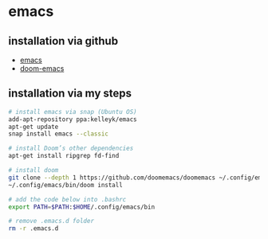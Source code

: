 # emacs

## installation via github
- [emacs](https://github.com/doomemacs/doomemacs/blob/master/docs/getting_started.org#ubuntu)
- [doom-emacs](https://github.com/doomemacs/doomemacs#install)

## installation via my steps
```bash
# install emacs via snap (Ubuntu OS)
add-apt-repository ppa:kelleyk/emacs
apt-get update
snap install emacs --classic

# install Doom’s other dependencies
apt-get install ripgrep fd-find

# install doom
git clone --depth 1 https://github.com/doomemacs/doomemacs ~/.config/emacs
~/.config/emacs/bin/doom install

# add the code below into .bashrc
export PATH=$PATH:$HOME/.config/emacs/bin

# remove .emacs.d folder
rm -r .emacs.d
```
